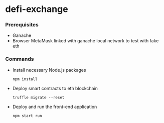 # defi-exchange

### Prerequisites
- Ganache
- Browser MetaMask linked with ganache local network to test with fake eth


### Commands

- Install necessary Node.js packages

      npm install
      
- Deploy smart contracts to eth blockchain

      truffle migrate --reset
      
- Deploy and run the front-end application

      npm start run

